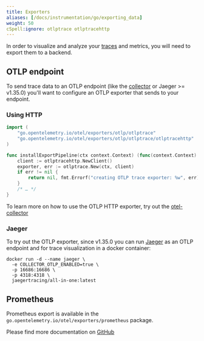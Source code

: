 ```yaml
---
title: Exporters
aliases: [/docs/instrumentation/go/exporting_data]
weight: 50
cSpell:ignore: otlptrace otlptracehttp
---
```


In order to visualize and analyze your [traces](/docs/concepts/signals/traces/)
and metrics, you will need to export them to a backend.

## OTLP endpoint

To send trace data to an OTLP endpoint (like the [collector](/docs/collector) or
Jaeger >= v1.35.0) you'll want to configure an OTLP exporter that sends to your
endpoint.

### Using HTTP

```go
import (
  	"go.opentelemetry.io/otel/exporters/otlp/otlptrace"
  	"go.opentelemetry.io/otel/exporters/otlp/otlptrace/otlptracehttp"
)

func installExportPipeline(ctx context.Context) (func(context.Context) error, error) {
	client := otlptracehttp.NewClient()
	exporter, err := otlptrace.New(ctx, client)
	if err != nil {
		return nil, fmt.Errorf("creating OTLP trace exporter: %w", err)
	}
  	/* … */
}
```

To learn more on how to use the OTLP HTTP exporter, try out the
[otel-collector](https://github.com/open-telemetry/opentelemetry-go/tree/main/example/otel-collector)

### Jaeger

To try out the OTLP exporter, since v1.35.0 you can run
[Jaeger](https://www.jaegertracing.io/) as an OTLP endpoint and for trace
visualization in a docker container:

```shell
docker run -d --name jaeger \
  -e COLLECTOR_OTLP_ENABLED=true \
  -p 16686:16686 \
  -p 4318:4318 \
  jaegertracing/all-in-one:latest
```

## Prometheus

Prometheus export is available in the
`go.opentelemetry.io/otel/exporters/prometheus` package.

Please find more documentation on
[GitHub](https://github.com/open-telemetry/opentelemetry-go/tree/main/exporters/prometheus)
